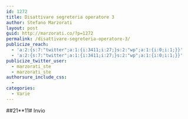 ```yaml
---
id: 1272
title: Disattivare segreteria operatore 3
author: Stefano Marzorati
layout: post
guid: http://marzorati.co/?p=1272
permalink: /disattivare-segreteria-operatore-3/
publicize_reach:
  - 'a:2:{s:7:"twitter";a:1:{i:3411;i:27;}s:2:"wp";a:1:{i:0;i:1;}}'
  - 'a:2:{s:7:"twitter";a:1:{i:3411;i:27;}s:2:"wp";a:1:{i:0;i:1;}}'
publicize_twitter_user:
  - marzorati_ste
  - marzorati_ste
authorsure_include_css:
  - 
categories:
  - Varie
---
```

##21**11# Invio

<div id="dc_vk_code" style="display:none;">
</div>